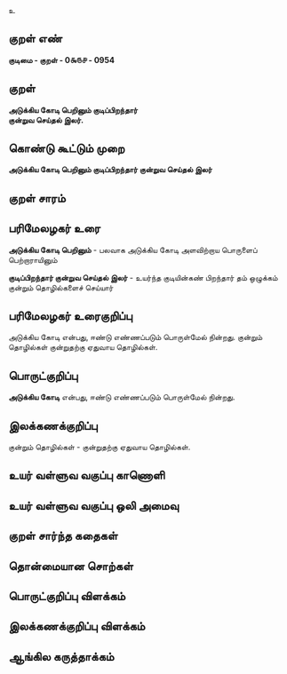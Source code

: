 உ

## குறள் எண் 

**குடிமை - குறள் - 0௯௫௪ - 0954**

## குறள் 

**அடுக்கிய கோடி பெறினும் குடிப்பிறந்தார்  
குன்றுவ செய்தல் இலர்.**

## கொண்டு கூட்டும் முறை

**அடுக்கிய கோடி பெறினும் குடிப்பிறந்தார் குன்றுவ செய்தல் இலர்**

## குறள் சாரம் 


## பரிமேலழகர் உரை

**அடுக்கிய கோடி பெறினும்** - பலவாக அடுக்கிய கோடி அளவிற்றாய பொருளைப் பெற்றாராயினும் 

**குடிப்பிறந்தார் குன்றுவ செய்தல் இலர்** - உயர்ந்த குடியின்கண் பிறந்தார் தம் ஒழுக்கம் குன்றும் தொழில்களைச் செய்யார்

## பரிமேலழகர் உரைகுறிப்பு   

அடுக்கிய கோடி என்பது, ஈண்டு எண்ணப்படும் பொருள்மேல் நின்றது. குன்றும் தொழில்கள் குன்றுதற்கு ஏதுவாய தொழில்கள்.

## பொருட்குறிப்பு 

**அடுக்கிய கோடி** என்பது, ஈண்டு எண்ணப்படும் பொருள்மேல் நின்றது.

## இலக்கணக்குறிப்பு  

குன்றும் தொழில்கள் - குன்றுதற்கு ஏதுவாய தொழில்கள். 

## உயர் வள்ளுவ வகுப்பு காணொளி


## உயர் வள்ளுவ வகுப்பு ஒலி அமைவு 

 
## குறள் சார்ந்த கதைகள் 


## தொன்மையான சொற்கள்


## பொருட்குறிப்பு விளக்கம்


## இலக்கணக்குறிப்பு விளக்கம்


## ஆங்கில கருத்தாக்கம் 


